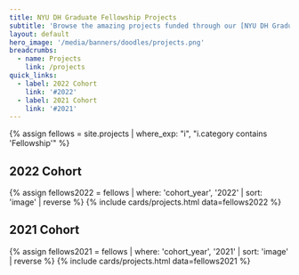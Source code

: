 ```yaml
---
title: NYU DH Graduate Fellowship Projects
subtitle: 'Browse the amazing projects funded through our [NYU DH Graduate Student Fellowship Program](/funding/grad-fellowships) by cohort year.'
layout: default
hero_image: '/media/banners/doodles/projects.png'
breadcrumbs:
  - name: Projects
    link: /projects
quick_links:
  - label: 2022 Cohort
    link: '#2022'
  - label: 2021 Cohort
    link: '#2021'
---
```

{% assign fellows = site.projects | where_exp: "i", "i.category contains 'Fellowship'" %}

<h2 id="2022">2022 Cohort</h2>
{% assign fellows2022 = fellows | where: 'cohort_year', '2022' | sort: 'image' | reverse %}
{% include cards/projects.html data=fellows2022  %}

<h2 id="2021">2021 Cohort</h2>
{% assign fellows2021 = fellows | where: 'cohort_year', '2021' | sort: 'image' | reverse %}
{% include cards/projects.html data=fellows2021 %}

